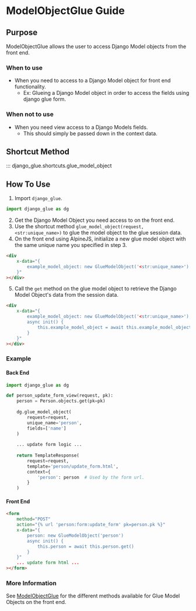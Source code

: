 # ModelObjectGlue Guide

## Purpose

ModelObjectGlue allows the user to access Django Model objects from the front end.


### When to use

- When you need to access to a Django Model object for front end functionality.
    - Ex: Glueing a Django Model object in order to access the fields using django glue form.

### When not to use

- When you need view access to a Django Models fields.
    - This should simply be passed down in the context data.


## Shortcut Method

::: django_glue.shortcuts.glue_model_object


## How To Use

1. Import `django_glue`.
``` python
import django_glue as dg
```
2. Get the Django Model Object you need access to on the front end.
3. Use the shortcut method `glue_model_object(request, <str:unique_name>)` to glue the model object to the glue session data.
4. On the front end using AlpineJS, initialize a new glue model object with the same unique name you specified in step 3.
```html
<div 
    x-data="{
        example_model_object: new GlueModelObject('<str:unique_name>')
    }"
></div>
```
5. Call the `get` method on the glue model object to retrieve the Django Model Object's data from the session data.
```html
<div 
    x-data="{
        example_model_object: new GlueModelObject('<str:unique_name>'),
        async init() {
            this.example_model_object = await this.example_model_object.get()
        }
    }"
></div>
```

### Example

#### Back End

``` python
import django_glue as dg

def person_update_form_view(request, pk):
    person = Person.objects.get(pk=pk)
    
    dg.glue_model_object(
        request=request,
        unique_name='person',
        fields=['name']
    )
    
    ... update form logic ...
    
    return TemplateResponse(
        request=request,
        template='person/update_form.html',
        context={
            'person': person  # Used by the form url.
        }
    )
```

#### Front End

```html
<form
    method="POST"
    action="{% url 'person:form:update_form' pk=person.pk %}"
    x-data="{
        person: new GlueModelObject('person')
        async init() {
            this.person = await this.person.get()
        }
    }"
    ... update form html ...
></form>
```

### More Information

See [ModelObjectGlue](http://django-glue.stratusadv.com/api/javascript/model_object_glue/) 
for the different methods available for Glue Model Objects on the front end.
